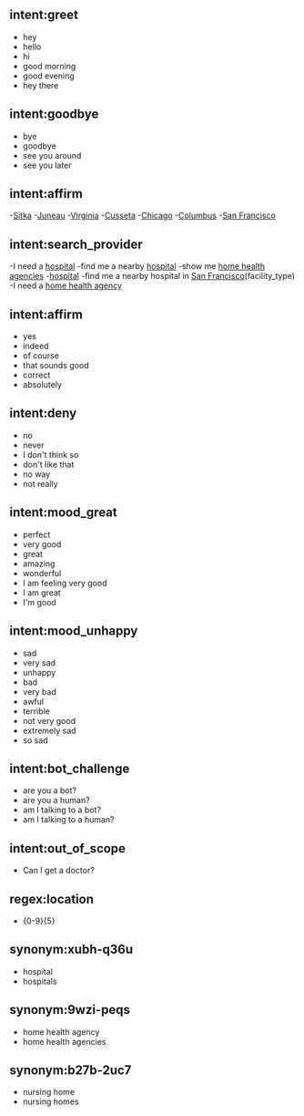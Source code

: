 ## intent:greet
- hey
- hello
- hi
- good morning
- good evening
- hey there

## intent:goodbye
- bye
- goodbye
- see you around
- see you later

## intent:affirm
-[Sitka](location)
-[Juneau](location)
-[Virginia](location)
-[Cusseta](location)
-[Chicago](location)
-[Columbus](location)
-[San Francisco](location)

## intent:search_provider
-I need a [hospital](facility_type)
-find me a nearby [hospital](facility_type)
-show me [home health agencies](facility_type)
-[hospital](facility_type)
-find me a nearby hospital in [San Francisco](location)(facility_type)
-I need a [home health agency](facility_type)


## intent:affirm
- yes
- indeed
- of course
- that sounds good
- correct
- absolutely 

## intent:deny
- no
- never
- I don't think so
- don't like that
- no way
- not really

## intent:mood_great
- perfect
- very good
- great
- amazing
- wonderful
- I am feeling very good
- I am great
- I'm good

## intent:mood_unhappy
- sad
- very sad
- unhappy
- bad
- very bad
- awful
- terrible
- not very good
- extremely sad
- so sad

## intent:bot_challenge
- are you a bot?
- are you a human?
- am I talking to a bot?
- am I talking to a human?

## intent:out_of_scope
- Can I get a doctor?

## regex:location
- {0-9}{5}

## synonym:xubh-q36u
- hospital
- hospitals

## synonym:9wzi-peqs
- home health agency
- home health agencies

## synonym:b27b-2uc7
- nursing home
- nursing homes
